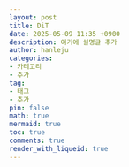 ```yaml
---
layout: post
title: DiT
date: 2025-05-09 11:35 +0900
description: 여기에 설명글 추가
author: hanleju
categories:
- 카테고리
- 추가
tag:
- 태그
- 추가
pin: false
math: true
mermaid: true
toc: true
comments: true
render_with_liqueid: true
---
```

